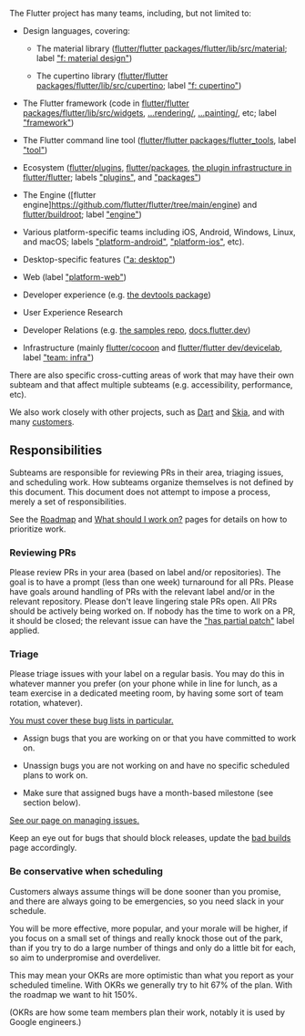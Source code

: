 The Flutter project has many teams, including, but not limited to:

* Design languages, covering:

  * The material library ([flutter/flutter packages/flutter/lib/src/material](https://github.com/flutter/flutter/blob/main/packages/flutter/lib/src/material); label ["f: material design"](https://github.com/flutter/flutter/labels/f%3A%20material%20design))

  * The cupertino library ([flutter/flutter packages/flutter/lib/src/cupertino](https://github.com/flutter/flutter/blob/main/packages/flutter/lib/src/cupertino); label ["f: cupertino"](https://github.com/flutter/flutter/labels/f%3A%20cupertino))

* The Flutter framework (code in [flutter/flutter packages/flutter/lib/src/widgets](https://github.com/flutter/flutter/blob/main/packages/flutter/lib/src/widgets),  [...rendering/](https://github.com/flutter/flutter/blob/main/packages/flutter/lib/src/rendering),  [...painting/](https://github.com/flutter/flutter/blob/main/packages/flutter/lib/src/painting), etc; label ["framework"](https://github.com/flutter/flutter/labels/framework))

* The Flutter command line tool ([flutter/flutter packages/flutter_tools](https://github.com/flutter/flutter/blob/main/packages/flutter_tools/), label ["tool"](https://github.com/flutter/flutter/labels/tool))

* Ecosystem ([flutter/plugins](https://github.com/flutter/plugins), [flutter/packages](https://github.com/flutter/packages), [the plugin infrastructure in flutter/flutter](https://github.com/flutter/flutter/tree/main/packages/flutter/lib/src/services); labels ["plugins"](https://github.com/flutter/flutter/labels/plugins), and ["packages"](https://github.com/flutter/flutter/labels/packages))

* The Engine ([flutter engine]https://github.com/flutter/flutter/tree/main/engine) and [flutter/buildroot](https://github.com/flutter/buildroot/); label ["engine"](https://github.com/flutter/flutter/labels/engine))

* Various platform-specific teams including iOS, Android, Windows, Linux, and macOS; labels ["platform-android"](https://github.com/flutter/flutter/labels/platform-android), ["platform-ios"](https://github.com/flutter/flutter/labels/platform-ios), etc).

* Desktop-specific features (["a: desktop"](https://github.com/flutter/flutter/labels/a%3A%20desktop))

* Web (label ["platform-web"](https://github.com/flutter/flutter/labels/platform-web))

* Developer experience (e.g. [the devtools package](https://github.com/flutter/devtools/))

* User Experience Research

* Developer Relations (e.g. [the samples repo](https://github.com/flutter/samples/), [docs.flutter.dev](https://docs.flutter.dev/))

* Infrastructure (mainly [flutter/cocoon](https://github.com/flutter/cocoon) and [flutter/flutter dev/devicelab](https://github.com/flutter/flutter/tree/main/dev), label ["team: infra"](https://github.com/flutter/flutter/labels/team%3A%20infra))

There are also specific cross-cutting areas of work that may have their own subteam and that affect multiple subteams (e.g. accessibility, performance, etc).

We also work closely with other projects, such as [Dart](https://dart.dev) and [Skia](https://skia.org), and with many [customers](../contributing/issue_hygiene/README.md#customers).

## Responsibilities

Subteams are responsible for reviewing PRs in their area, triaging issues, and scheduling work.
How subteams organize themselves is not defined by this document. This document does not attempt to impose a process, merely a set of responsibilities.

See the [Roadmap](../roadmap/Roadmap.md) and [What should I work on?](../contributing/What-should-I-work-on.md) pages for details on how to prioritize work.

### Reviewing PRs

Please review PRs in your area (based on label and/or repositories). The goal is to have a prompt (less than one week) turnaround for all PRs. Please have goals around handling of PRs with the relevant label and/or in the relevant repository. Please don't leave lingering stale PRs open. All PRs should be actively being worked on. If nobody has the time to work on a PR, it should be closed; the relevant issue can have the ["has partial patch"](https://github.com/flutter/flutter/labels/has%20partial%20patch) label applied.

### Triage

Please triage issues with your label on a regular basis. You may do this in whatever manner you prefer (on your phone while in line for lunch, as a team exercise in a dedicated meeting room, by having some sort of team rotation, whatever).

[You must cover these bug lists in particular.](../triage/README.md#triage-process-for-teams)

* Assign bugs that you are working on or that you have committed to work on.

* Unassign bugs you are not working on and have no specific scheduled plans to work on.

* Make sure that assigned bugs have a month-based milestone (see section below).

[See our page on managing issues.](../contributing/issue_hygiene/README.md)

Keep an eye out for bugs that should block releases, update the [bad builds](../releases/Bad-Builds.md) page accordingly.

### Be conservative when scheduling

Customers always assume things will be done sooner than you promise, and there are always going to be emergencies, so you need slack in your schedule.

You will be more effective, more popular, and your morale will be higher, if you focus on a small set of things and really knock those out of the park, than if you try to do a large number of things and only do a little bit for each, so aim to underpromise and overdeliver.

This may mean your OKRs are more optimistic than what you report as your scheduled timeline. With OKRs we generally try to hit 67% of the plan. With the roadmap we want to hit 150%.

(OKRs are how some team members plan their work, notably it is used by Google engineers.)